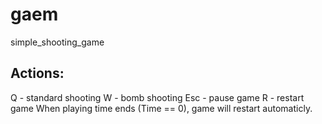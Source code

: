 # gaem
simple_shooting_game
## Actions:
Q   - standard shooting
W   - bomb shooting
Esc - pause game
R   - restart game
When playing time ends (Time == 0), game will restart automaticly.
